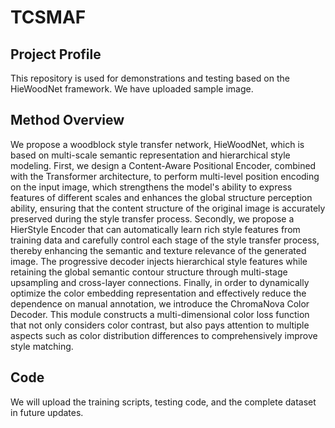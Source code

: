 # TCSMAF

## Project Profile

This repository is used for demonstrations and testing based on the HieWoodNet framework. We have uploaded sample image.

## Method Overview

We propose a woodblock style transfer network, HieWoodNet, which is based on multi-scale semantic representation and hierarchical style modeling. First, we design a Content-Aware Positional Encoder, combined with the Transformer architecture, to perform multi-level position encoding on the input image, which strengthens the model's ability to express features of different scales and enhances the global structure perception ability, ensuring that the content structure of the original image is accurately preserved during the style transfer process. Secondly, we propose a HierStyle Encoder that can automatically learn rich style features from training data and carefully control each stage of the style transfer process, thereby enhancing the semantic and texture relevance of the generated image. The progressive decoder injects hierarchical style features while retaining the global semantic contour structure through multi-stage upsampling and cross-layer connections. Finally, in order to dynamically optimize the color embedding representation and effectively reduce the dependence on manual annotation, we introduce the ChromaNova Color Decoder. This module constructs a multi-dimensional color loss function that not only considers color contrast, but also pays attention to multiple aspects such as color distribution differences to comprehensively improve style matching.

## Code

We will upload the training scripts, testing code, and the complete dataset in future updates.
